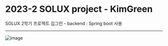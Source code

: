 2023-2 SOLUX project - KimGreen
====
SOLUX 2학기 프로젝트 김그린 - backend : Spring boot 사용 

***
![image](https://github.com/Solux-KimGreen/kimgreen-backend/assets/86960201/18b5022a-f938-43ae-8377-aa633ac264ff)
